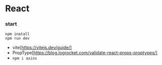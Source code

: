 # React

### start

    npm inatall
    npm run dev

- vite[https://vitejs.dev/guide/]
- PropType[https://blog.logrocket.com/validate-react-props-proptypes/]
- `npm i axios`
